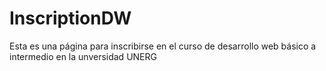 # InscriptionDW
Esta es una página para inscribirse en el curso de desarrollo web básico a intermedio en la unversidad UNERG
